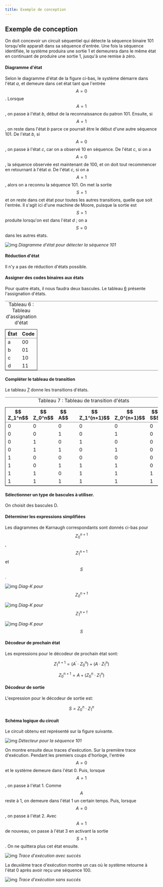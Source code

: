 ```yaml
---
title: Exemple de conception
---
```


## Exemple de conception

On doit concevoir un circuit séquentiel qui détecte la séquence
binaire 101 lorsqu'elle apparaît dans sa séquence d'entrée. Une fois
la séquence identifiée, le système produira une sortie 1 et demeurera
dans le même état en continuant de produire une sortie 1, jusqu'à une
remise à zéro.

#### Diagramme d'état

 Selon le diagramme d'état de la figure ci-bas, le
    système démarre dans l'état *a*, et demeure dans cet état tant que
    l'entrée $$A=0$$. Lorsque $$A=1$$, on passe à l'état *b*, début de la
    reconnaissance du patron 101. Ensuite, si $$A=1$$, on reste dans
    l'état *b* parce ce pourrait être le début d'une autre
    séquence 101. De l'état *b*, si $$A=0$$, on passe à l'état *c*, car on
    a observé 10 en séquence. De l'état *c*, si on a $$A=0$$, la séquence
    observée est maintenant de 100, et on doit tout recommencer en
    retournant à l'état *a*.  De l'état *c*, si on a $$A=1$$, alors on a
    reconnu la séquence 101. On met la sortie $$S=1$$ et on reste dans
    cet état pour toutes les autres transitions, quelle que soit
    l'entrée. Il s'agit ici d'une machine de Moore, puisque la sortie
    est $$S=1$$ produite lorsqu'on est dans l'état *d* ; on a $$S=0$$ dans
    les autres états.

![img]({{site.baseurl}}/img/seq_101_sanscode.svg "Diagramme d'état pour détecter la séquence 101")
*Diagramme d'état pour détecter la séquence 101*


#### Réduction d'état 

Il n'y a pas de réduction d'états possible.

#### Assigner des codes binaires aux états

Pour quatre états, il nous faudra deux bascules.  Le tableau [6](#orgc9da0ac) présente l'assignation d'états.

<table id="orgc9da0ac" border="2" cellspacing="0" cellpadding="6" rules="groups" frame="hsides">
<caption class="t-above"><span class="table-number">Tableau 6 :</span> Tableau d'assignation d'état</caption>

<colgroup>
<col  class="org-left" />

<col  class="org-right" />
</colgroup>
<thead>
<tr>
<th scope="col" class="org-left">État</th>
<th scope="col" class="org-right">Code</th>
</tr>
</thead>

<tbody>
<tr>
<td class="org-left">a</td>
<td class="org-right">00</td>
</tr>


<tr>
<td class="org-left">b</td>
<td class="org-right">01</td>
</tr>


<tr>
<td class="org-left">c</td>
<td class="org-right">10</td>
</tr>


<tr>
<td class="org-left">d</td>
<td class="org-right">11</td>
</tr>

</tbody>
</table>

#### Compléter le tableau de transition

Le tableau [7](#org3ed7c99) donne les transitions d'états.

<table id="org3ed7c99" border="2" cellspacing="0" cellpadding="6" rules="groups" frame="hsides">
<caption class="t-above"><span class="table-number">Tableau 7 :</span> Tableau de transition d'états</caption>

<colgroup>
<col  class="org-right" />

<col  class="org-right" />

<col  class="org-right" />

<col  class="org-left" />

<col  class="org-right" />

<col  class="org-right" />

<col  class="org-right" />
</colgroup>
<thead>
<tr>
<th scope="col" class="org-right">$$ Z_1^n$$</th>
<th scope="col" class="org-right">$$ Z_0^n$$</th>
<th scope="col" class="org-right">$$ A$$</th>
<th scope="col" class="org-left">&#xa0;</th>
<th scope="col" class="org-right">$$ Z_1^{n+1}$$</th>
<th scope="col" class="org-right">$$  Z_0^{n+1}$$</th>
<th scope="col" class="org-right">$$ S$$</th>
</tr>
</thead>

<tbody>
<tr>
<td class="org-right">0</td>
<td class="org-right">0</td>
<td class="org-right">0</td>
<td class="org-left">&#xa0;</td>
<td class="org-right">0</td>
<td class="org-right">0</td>
<td class="org-right">0</td>
</tr>


<tr>
<td class="org-right">0</td>
<td class="org-right">0</td>
<td class="org-right">1</td>
<td class="org-left">&#xa0;</td>
<td class="org-right">0</td>
<td class="org-right">1</td>
<td class="org-right">0</td>
</tr>


<tr>
<td class="org-right">0</td>
<td class="org-right">1</td>
<td class="org-right">0</td>
<td class="org-left">&#xa0;</td>
<td class="org-right">1</td>
<td class="org-right">0</td>
<td class="org-right">0</td>
</tr>


<tr>
<td class="org-right">0</td>
<td class="org-right">1</td>
<td class="org-right">1</td>
<td class="org-left">&#xa0;</td>
<td class="org-right">0</td>
<td class="org-right">1</td>
<td class="org-right">0</td>
</tr>


<tr>
<td class="org-right">1</td>
<td class="org-right">0</td>
<td class="org-right">0</td>
<td class="org-left">&#xa0;</td>
<td class="org-right">0</td>
<td class="org-right">0</td>
<td class="org-right">0</td>
</tr>


<tr>
<td class="org-right">1</td>
<td class="org-right">0</td>
<td class="org-right">1</td>
<td class="org-left">&#xa0;</td>
<td class="org-right">1</td>
<td class="org-right">1</td>
<td class="org-right">0</td>
</tr>


<tr>
<td class="org-right">1</td>
<td class="org-right">1</td>
<td class="org-right">0</td>
<td class="org-left">&#xa0;</td>
<td class="org-right">1</td>
<td class="org-right">1</td>
<td class="org-right">1</td>
</tr>


<tr>
<td class="org-right">1</td>
<td class="org-right">1</td>
<td class="org-right">1</td>
<td class="org-left">&#xa0;</td>
<td class="org-right">1</td>
<td class="org-right">1</td>
<td class="org-right">1</td>
</tr>
</tbody>
</table>

#### Sélectionner un type de bascules à utiliser.

On choisit des bascules D. 


#### Déterminer les expressions simplifiées 


Les diagrammes de Karnaugh correspondants sont donnés ci-bas pour $$
Z_0^{n+1}$$, $$ Z_1^{n+1}$$  et $$S$$.

![img]({{site.baseurl}}/img/diag-k_z0.png "Diag-K pour $$ Z_0^{n+1}$$")
*Diag-K pour  $$ Z_0^{n+1}$$*

![img]({{site.baseurl}}/img/diag-k_z1.png "Diag-K pour $$ Z_1^{n+1}$$")
*Diag-K pour $$ Z_1^{n+1}$$*

![img]({{site.baseurl}}/img/diag-k_S.png "Diag-K pour $$ S$$")
*Diag-K pour $$ S$$*

#### Décodeur de prochain état

Les expressions pour le décodeur de prochain état sont:

$$ Z_1^{n+1} = (A^\prime \cdot Z_0^{n}) + (A \cdot  Z_1^{n}) $$

$$ Z_0^{n+1} = A + (Z_0^{n} \cdot Z_1^{n}) $$

#### Décodeur de sortie

L'expression pour le décodeur de sortie est:

$$ S = Z_0^{n} \cdot Z_1^{n} $$

#### Schéma logique du circuit

Le circuit obtenu est représenté sur la figure suivante. 


![img]({{site.baseurl}}/img/exemp_seq101_circ.svg "Détecteur pour la séquence 101")
*Détecteur pour la séquence 101*


On montre  ensuite deux traces d'exécution. 
   Sur la première trace
   d'exécution. Pendant les premiers coups d'horloge, l'entrée $$A=0$$ et le
   système demeure dans l'état 0. Puis, lorsque $$A=1$$, on passe à
   l'état 1. Comme $$A$$ reste à 1, on demeure dans l'état 1 un
   certain temps. Puis, lorsque $$A=0$$, on passe à l'état 2. Avec
   $$A=1$$ de nouveau, on passe à l'état 3 en activant la sortie
   $$S=1$$. On ne quittera plus cet état ensuite. 

![img]({{site.baseurl}}/img/exemp_seq101_trace1.svg "Trace d'exécution avec succès")
*Trace d'exécution avec succès*

La deuxième trace
   d'exécution montre un cas où le système retourne à l'état 0 après
   avoir reçu une séquence 100.
   
![img]({{site.baseurl}}/img/exemp_seq101_trace2.svg "Trace d'exécution sans succès")
*Trace d'exécution sans succès*

